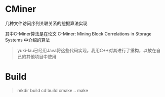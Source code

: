 # CMiner

几种文件访问序列关联关系的挖掘算法实现

其中C-Miner算法是在论文 C-Miner: Mining Block Correlations in Storage Systems 中介绍的算法

> yuki-lau已经用Java将这些代码实现，我用C++对其进行了重构，以放在自己的其他项目中使用

# Build

> mkdir build
> cd build
> cmake ..
> make
